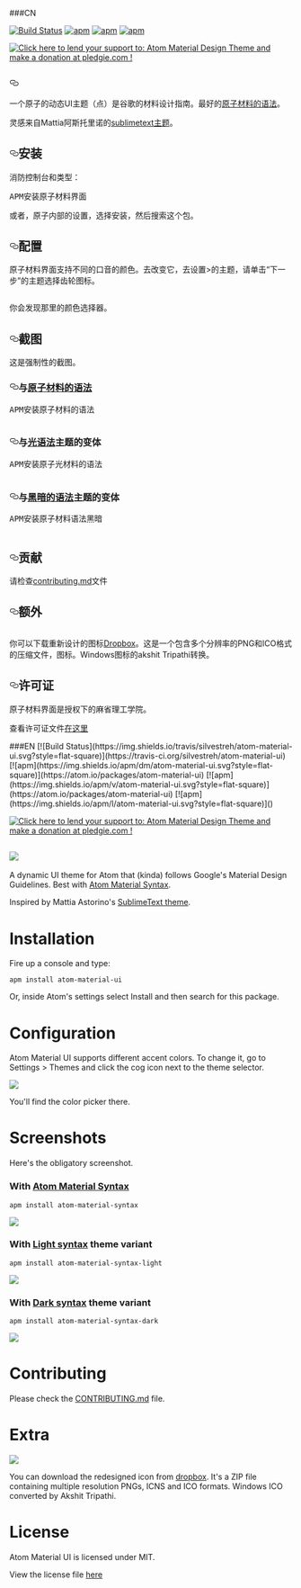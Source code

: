 ###CN
<article class="markdown-body entry-content" itemprop="text"><p><a href="https://travis-ci.org/silvestreh/atom-material-ui"><img src="https://camo.githubusercontent.com/d53c048f1c09a18f220f25de58b0ff6be36c710e/68747470733a2f2f696d672e736869656c64732e696f2f7472617669732f73696c766573747265682f61746f6d2d6d6174657269616c2d75692e7376673f7374796c653d666c61742d737175617265" alt="Build Status" data-canonical-src="https://img.shields.io/travis/silvestreh/atom-material-ui.svg?style=flat-square" style="max-width:100%;"></a>
<a href="https://atom.io/packages/atom-material-ui"><img src="https://camo.githubusercontent.com/2d9add704519f8c7c09db723da5a70a56f222de2/68747470733a2f2f696d672e736869656c64732e696f2f61706d2f646d2f61746f6d2d6d6174657269616c2d75692e7376673f7374796c653d666c61742d737175617265" alt="apm" data-canonical-src="https://img.shields.io/apm/dm/atom-material-ui.svg?style=flat-square" style="max-width:100%;"></a>
<a href="https://atom.io/packages/atom-material-ui"><img src="https://camo.githubusercontent.com/d198b3cfff8a754fc8d03285aa080a26431cc8a6/68747470733a2f2f696d672e736869656c64732e696f2f61706d2f762f61746f6d2d6d6174657269616c2d75692e7376673f7374796c653d666c61742d737175617265" alt="apm" data-canonical-src="https://img.shields.io/apm/v/atom-material-ui.svg?style=flat-square" style="max-width:100%;"></a>
<a href="/2947721120/atom-material-ui/blob/master"><img src="https://camo.githubusercontent.com/acb00128d1532441af476bfa7caf79e22a35644d/68747470733a2f2f696d672e736869656c64732e696f2f61706d2f6c2f61746f6d2d6d6174657269616c2d75692e7376673f7374796c653d666c61742d737175617265" alt="apm" data-canonical-src="https://img.shields.io/apm/l/atom-material-ui.svg?style=flat-square" style="max-width:100%;"></a></p>

<p><a href="https://pledgie.com/campaigns/29552"><img alt="Click here to lend your support to: Atom Material Design Theme and make a donation at pledgie.com !" src="https://camo.githubusercontent.com/a7232647a4bf33372783ffa0fbba496144a8b058/68747470733a2f2f706c65646769652e636f6d2f63616d706169676e732f32393535322e706e673f736b696e5f6e616d653d6368726f6d65" border="0" data-canonical-src="https://pledgie.com/campaigns/29552.png?skin_name=chrome" style="max-width:100%;"></a></p>

<h2><a id="" class="anchor" href="#" aria-hidden="true"><svg aria-hidden="true" class="octicon octicon-link" height="16" role="img" version="1.1" viewBox="0 0 16 16" width="16"><path d="M4 9h1v1h-1c-1.5 0-3-1.69-3-3.5s1.55-3.5 3-3.5h4c1.45 0 3 1.69 3 3.5 0 1.41-0.91 2.72-2 3.25v-1.16c0.58-0.45 1-1.27 1-2.09 0-1.28-1.02-2.5-2-2.5H4c-0.98 0-2 1.22-2 2.5s1 2.5 2 2.5z m9-3h-1v1h1c1 0 2 1.22 2 2.5s-1.02 2.5-2 2.5H9c-0.98 0-2-1.22-2-2.5 0-0.83 0.42-1.64 1-2.09v-1.16c-1.09 0.53-2 1.84-2 3.25 0 1.81 1.55 3.5 3 3.5h4c1.45 0 3-1.69 3-3.5s-1.5-3.5-3-3.5z"></path></svg></a><a href="https://camo.githubusercontent.com/1f426a80987acd8f1c2f44236deb1aebec41649d/687474703a2f2f692e696d6775722e636f6d2f37433248326d772e706e67" target="_blank"><img src="https://camo.githubusercontent.com/1f426a80987acd8f1c2f44236deb1aebec41649d/687474703a2f2f692e696d6775722e636f6d2f37433248326d772e706e67" alt="" data-canonical-src="http://i.imgur.com/7C2H2mw.png" style="max-width:100%;"></a></h2>

<p><trans data-src="A dynamic UI theme for Atom that (kinda) follows Google's Material Design Guidelines. Best with " data-dst="一个原子的动态UI主题（点）是谷歌的材料设计指南。最好的">一个原子的动态UI主题（点）是谷歌的材料设计指南。最好的</trans><a href="https://github.com/silvestreh/atom-material-syntax"><trans data-src="Atom Material Syntax" data-dst="原子材料的语法">原子材料的语法</trans></a><trans data-src="." data-dst="。">。</trans></p>

<p><trans data-src="Inspired by Mattia Astorino's " data-dst="灵感来自Mattia阿斯托里诺的">灵感来自Mattia阿斯托里诺的</trans><a href="https://github.com/equinusocio/material-theme"><trans data-src="SublimeText theme" data-dst="sublimetext主题">sublimetext主题</trans></a><trans data-src="." data-dst="。">。</trans></p>

<h1><a id="user-content-installation" class="anchor" href="#installation" aria-hidden="true"><svg aria-hidden="true" class="octicon octicon-link" height="16" role="img" version="1.1" viewBox="0 0 16 16" width="16"><path d="M4 9h1v1h-1c-1.5 0-3-1.69-3-3.5s1.55-3.5 3-3.5h4c1.45 0 3 1.69 3 3.5 0 1.41-0.91 2.72-2 3.25v-1.16c0.58-0.45 1-1.27 1-2.09 0-1.28-1.02-2.5-2-2.5H4c-0.98 0-2 1.22-2 2.5s1 2.5 2 2.5z m9-3h-1v1h1c1 0 2 1.22 2 2.5s-1.02 2.5-2 2.5H9c-0.98 0-2-1.22-2-2.5 0-0.83 0.42-1.64 1-2.09v-1.16c-1.09 0.53-2 1.84-2 3.25 0 1.81 1.55 3.5 3 3.5h4c1.45 0 3-1.69 3-3.5s-1.5-3.5-3-3.5z"></path></svg></a><trans data-src="Installation" data-dst="安装">安装</trans></h1>

<p><trans data-src="Fire up a console and type:" data-dst="消防控制台和类型：">消防控制台和类型：</trans></p>

<div class="highlight highlight-source-shell"><pre><trans data-src="apm install atom-material-ui" data-dst="APM安装原子材料界面">APM安装原子材料界面</trans></pre></div>

<p><trans data-src="Or, inside Atom's settings select Install and then search for this package." data-dst="或者，原子内部的设置，选择安装，然后搜索这个包。">或者，原子内部的设置，选择安装，然后搜索这个包。</trans></p>

<h1><a id="user-content-configuration" class="anchor" href="#configuration" aria-hidden="true"><svg aria-hidden="true" class="octicon octicon-link" height="16" role="img" version="1.1" viewBox="0 0 16 16" width="16"><path d="M4 9h1v1h-1c-1.5 0-3-1.69-3-3.5s1.55-3.5 3-3.5h4c1.45 0 3 1.69 3 3.5 0 1.41-0.91 2.72-2 3.25v-1.16c0.58-0.45 1-1.27 1-2.09 0-1.28-1.02-2.5-2-2.5H4c-0.98 0-2 1.22-2 2.5s1 2.5 2 2.5z m9-3h-1v1h1c1 0 2 1.22 2 2.5s-1.02 2.5-2 2.5H9c-0.98 0-2-1.22-2-2.5 0-0.83 0.42-1.64 1-2.09v-1.16c-1.09 0.53-2 1.84-2 3.25 0 1.81 1.55 3.5 3 3.5h4c1.45 0 3-1.69 3-3.5s-1.5-3.5-3-3.5z"></path></svg></a><trans data-src="Configuration" data-dst="配置">配置</trans></h1>

<p><trans data-src="Atom Material UI supports different accent colors. To change it, go to Settings > Themes and click the cog icon next to the theme selector." data-dst="原子材料界面支持不同的口音的颜色。去改变它，去设置>的主题，请单击“下一步”的主题选择齿轮图标。">原子材料界面支持不同的口音的颜色。去改变它，去设置&gt;的主题，请单击“下一步”的主题选择齿轮图标。</trans></p>

<p><a href="https://camo.githubusercontent.com/3e350f815267b0a5991c705665fdec2dd40ccc0b/687474703a2f2f692e696d6775722e636f6d2f7066336f695a722e706e67" target="_blank"><img src="https://camo.githubusercontent.com/3e350f815267b0a5991c705665fdec2dd40ccc0b/687474703a2f2f692e696d6775722e636f6d2f7066336f695a722e706e67" alt="" data-canonical-src="http://i.imgur.com/pf3oiZr.png" style="max-width:100%;"></a></p>

<p><trans data-src="You'll find the color picker there." data-dst="你会发现那里的颜色选择器。">你会发现那里的颜色选择器。</trans></p>

<h1><a id="user-content-screenshots" class="anchor" href="#screenshots" aria-hidden="true"><svg aria-hidden="true" class="octicon octicon-link" height="16" role="img" version="1.1" viewBox="0 0 16 16" width="16"><path d="M4 9h1v1h-1c-1.5 0-3-1.69-3-3.5s1.55-3.5 3-3.5h4c1.45 0 3 1.69 3 3.5 0 1.41-0.91 2.72-2 3.25v-1.16c0.58-0.45 1-1.27 1-2.09 0-1.28-1.02-2.5-2-2.5H4c-0.98 0-2 1.22-2 2.5s1 2.5 2 2.5z m9-3h-1v1h1c1 0 2 1.22 2 2.5s-1.02 2.5-2 2.5H9c-0.98 0-2-1.22-2-2.5 0-0.83 0.42-1.64 1-2.09v-1.16c-1.09 0.53-2 1.84-2 3.25 0 1.81 1.55 3.5 3 3.5h4c1.45 0 3-1.69 3-3.5s-1.5-3.5-3-3.5z"></path></svg></a><trans data-src="Screenshots" data-dst="截图">截图</trans></h1>

<p><trans data-src="Here's the obligatory screenshot." data-dst="这是强制性的截图。">这是强制性的截图。</trans></p>

<h3><a id="user-content-with-atom-material-syntax" class="anchor" href="#with-atom-material-syntax" aria-hidden="true"><svg aria-hidden="true" class="octicon octicon-link" height="16" role="img" version="1.1" viewBox="0 0 16 16" width="16"><path d="M4 9h1v1h-1c-1.5 0-3-1.69-3-3.5s1.55-3.5 3-3.5h4c1.45 0 3 1.69 3 3.5 0 1.41-0.91 2.72-2 3.25v-1.16c0.58-0.45 1-1.27 1-2.09 0-1.28-1.02-2.5-2-2.5H4c-0.98 0-2 1.22-2 2.5s1 2.5 2 2.5z m9-3h-1v1h1c1 0 2 1.22 2 2.5s-1.02 2.5-2 2.5H9c-0.98 0-2-1.22-2-2.5 0-0.83 0.42-1.64 1-2.09v-1.16c-1.09 0.53-2 1.84-2 3.25 0 1.81 1.55 3.5 3 3.5h4c1.45 0 3-1.69 3-3.5s-1.5-3.5-3-3.5z"></path></svg></a><trans data-src="With " data-dst="与">与</trans><a href="https://atom.io/packages/atom-material-syntax"><trans data-src="Atom Material Syntax" data-dst="原子材料的语法">原子材料的语法</trans></a></h3>

<div class="highlight highlight-source-shell"><pre><trans data-src="apm install atom-material-syntax" data-dst="APM安装原子材料的语法">APM安装原子材料的语法</trans></pre></div>

<p><a href="https://camo.githubusercontent.com/545d5462428d9da9c99c1fc0cbd82e47488fd690/687474703a2f2f692e696d6775722e636f6d2f457850596d4a592e706e67" target="_blank"><img src="https://camo.githubusercontent.com/545d5462428d9da9c99c1fc0cbd82e47488fd690/687474703a2f2f692e696d6775722e636f6d2f457850596d4a592e706e67" alt="" data-canonical-src="http://i.imgur.com/ExPYmJY.png" style="max-width:100%;"></a></p>

<h3><a id="user-content-with-light-syntax-theme-variant" class="anchor" href="#with-light-syntax-theme-variant" aria-hidden="true"><svg aria-hidden="true" class="octicon octicon-link" height="16" role="img" version="1.1" viewBox="0 0 16 16" width="16"><path d="M4 9h1v1h-1c-1.5 0-3-1.69-3-3.5s1.55-3.5 3-3.5h4c1.45 0 3 1.69 3 3.5 0 1.41-0.91 2.72-2 3.25v-1.16c0.58-0.45 1-1.27 1-2.09 0-1.28-1.02-2.5-2-2.5H4c-0.98 0-2 1.22-2 2.5s1 2.5 2 2.5z m9-3h-1v1h1c1 0 2 1.22 2 2.5s-1.02 2.5-2 2.5H9c-0.98 0-2-1.22-2-2.5 0-0.83 0.42-1.64 1-2.09v-1.16c-1.09 0.53-2 1.84-2 3.25 0 1.81 1.55 3.5 3 3.5h4c1.45 0 3-1.69 3-3.5s-1.5-3.5-3-3.5z"></path></svg></a><trans data-src="With " data-dst="与">与</trans><a href="https://atom.io/packages/atom-material-syntax-light"><trans data-src="Light syntax" data-dst="光语法">光语法</trans></a><trans data-src=" theme variant" data-dst="主题的变体">主题的变体</trans></h3>

<div class="highlight highlight-source-shell"><pre><trans data-src="apm install atom-material-syntax-light" data-dst="APM安装原子光材料的语法">APM安装原子光材料的语法</trans></pre></div>

<p><a href="https://camo.githubusercontent.com/13d19e85fc30b593e2fe077a513b55f59b026e42/687474703a2f2f692e696d6775722e636f6d2f71316f373873582e706e67" target="_blank"><img src="https://camo.githubusercontent.com/13d19e85fc30b593e2fe077a513b55f59b026e42/687474703a2f2f692e696d6775722e636f6d2f71316f373873582e706e67" alt="" data-canonical-src="http://i.imgur.com/q1o78sX.png" style="max-width:100%;"></a></p>

<h3><a id="user-content-with-dark-syntax-theme-variant" class="anchor" href="#with-dark-syntax-theme-variant" aria-hidden="true"><svg aria-hidden="true" class="octicon octicon-link" height="16" role="img" version="1.1" viewBox="0 0 16 16" width="16"><path d="M4 9h1v1h-1c-1.5 0-3-1.69-3-3.5s1.55-3.5 3-3.5h4c1.45 0 3 1.69 3 3.5 0 1.41-0.91 2.72-2 3.25v-1.16c0.58-0.45 1-1.27 1-2.09 0-1.28-1.02-2.5-2-2.5H4c-0.98 0-2 1.22-2 2.5s1 2.5 2 2.5z m9-3h-1v1h1c1 0 2 1.22 2 2.5s-1.02 2.5-2 2.5H9c-0.98 0-2-1.22-2-2.5 0-0.83 0.42-1.64 1-2.09v-1.16c-1.09 0.53-2 1.84-2 3.25 0 1.81 1.55 3.5 3 3.5h4c1.45 0 3-1.69 3-3.5s-1.5-3.5-3-3.5z"></path></svg></a><trans data-src="With " data-dst="与">与</trans><a href="https://atom.io/packages/atom-material-syntax-dark"><trans data-src="Dark syntax" data-dst="黑暗的语法">黑暗的语法</trans></a><trans data-src=" theme variant" data-dst="主题的变体">主题的变体</trans></h3>

<div class="highlight highlight-source-shell"><pre><trans data-src="apm install atom-material-syntax-dark" data-dst="APM安装原子材料语法黑暗">APM安装原子材料语法黑暗</trans></pre></div>

<p><a href="https://camo.githubusercontent.com/7bce2151ed43f9e82c2257a77e9c49e381ed318c/687474703a2f2f692e696d6775722e636f6d2f6f7268497677532e706e67" target="_blank"><img src="https://camo.githubusercontent.com/7bce2151ed43f9e82c2257a77e9c49e381ed318c/687474703a2f2f692e696d6775722e636f6d2f6f7268497677532e706e67" alt="" data-canonical-src="http://i.imgur.com/orhIvwS.png" style="max-width:100%;"></a></p>

<h1><a id="user-content-contributing" class="anchor" href="#contributing" aria-hidden="true"><svg aria-hidden="true" class="octicon octicon-link" height="16" role="img" version="1.1" viewBox="0 0 16 16" width="16"><path d="M4 9h1v1h-1c-1.5 0-3-1.69-3-3.5s1.55-3.5 3-3.5h4c1.45 0 3 1.69 3 3.5 0 1.41-0.91 2.72-2 3.25v-1.16c0.58-0.45 1-1.27 1-2.09 0-1.28-1.02-2.5-2-2.5H4c-0.98 0-2 1.22-2 2.5s1 2.5 2 2.5z m9-3h-1v1h1c1 0 2 1.22 2 2.5s-1.02 2.5-2 2.5H9c-0.98 0-2-1.22-2-2.5 0-0.83 0.42-1.64 1-2.09v-1.16c-1.09 0.53-2 1.84-2 3.25 0 1.81 1.55 3.5 3 3.5h4c1.45 0 3-1.69 3-3.5s-1.5-3.5-3-3.5z"></path></svg></a><trans data-src="Contributing" data-dst="贡献">贡献</trans></h1>

<p><trans data-src="Please check the " data-dst="请检查">请检查</trans><a href="https://github.com/silvestreh/atom-material-ui/blob/master/CONTRIBUTING.md"><trans data-src="CONTRIBUTING.md" data-dst="contributing.md">contributing.md</trans></a><trans data-src=" file." data-dst="文件">文件</trans></p>

<h1><a id="user-content-extra" class="anchor" href="#extra" aria-hidden="true"><svg aria-hidden="true" class="octicon octicon-link" height="16" role="img" version="1.1" viewBox="0 0 16 16" width="16"><path d="M4 9h1v1h-1c-1.5 0-3-1.69-3-3.5s1.55-3.5 3-3.5h4c1.45 0 3 1.69 3 3.5 0 1.41-0.91 2.72-2 3.25v-1.16c0.58-0.45 1-1.27 1-2.09 0-1.28-1.02-2.5-2-2.5H4c-0.98 0-2 1.22-2 2.5s1 2.5 2 2.5z m9-3h-1v1h1c1 0 2 1.22 2 2.5s-1.02 2.5-2 2.5H9c-0.98 0-2-1.22-2-2.5 0-0.83 0.42-1.64 1-2.09v-1.16c-1.09 0.53-2 1.84-2 3.25 0 1.81 1.55 3.5 3 3.5h4c1.45 0 3-1.69 3-3.5s-1.5-3.5-3-3.5z"></path></svg></a><trans data-src="Extra" data-dst="额外">额外</trans></h1>

<p><a href="https://camo.githubusercontent.com/f84aba5a9845288bc3c71e18ad0610fcbb507a2d/687474703a2f2f692e696d6775722e636f6d2f3074484f5242312e706e67" target="_blank"><img src="https://camo.githubusercontent.com/f84aba5a9845288bc3c71e18ad0610fcbb507a2d/687474703a2f2f692e696d6775722e636f6d2f3074484f5242312e706e67" alt="" data-canonical-src="http://i.imgur.com/0tHORB1.png" style="max-width:100%;"></a></p>

<p><trans data-src="You can download the redesigned icon from " data-dst="你可以下载重新设计的图标">你可以下载重新设计的图标</trans><a href="https://dl.dropboxusercontent.com/u/115930/Atom-MD-Icon.zip"><trans data-src="dropbox" data-dst="Dropbox">Dropbox</trans></a><trans data-src=". It's a ZIP file containing multiple resolution PNGs, ICNS and ICO formats. Windows ICO converted by Akshit Tripathi." data-dst="。这是一个包含多个分辨率的PNG和ICO格式的压缩文件，图标。Windows图标的akshit Tripathi转换。">。这是一个包含多个分辨率的PNG和ICO格式的压缩文件，图标。Windows图标的akshit Tripathi转换。</trans></p>

<h1><a id="user-content-license" class="anchor" href="#license" aria-hidden="true"><svg aria-hidden="true" class="octicon octicon-link" height="16" role="img" version="1.1" viewBox="0 0 16 16" width="16"><path d="M4 9h1v1h-1c-1.5 0-3-1.69-3-3.5s1.55-3.5 3-3.5h4c1.45 0 3 1.69 3 3.5 0 1.41-0.91 2.72-2 3.25v-1.16c0.58-0.45 1-1.27 1-2.09 0-1.28-1.02-2.5-2-2.5H4c-0.98 0-2 1.22-2 2.5s1 2.5 2 2.5z m9-3h-1v1h1c1 0 2 1.22 2 2.5s-1.02 2.5-2 2.5H9c-0.98 0-2-1.22-2-2.5 0-0.83 0.42-1.64 1-2.09v-1.16c-1.09 0.53-2 1.84-2 3.25 0 1.81 1.55 3.5 3 3.5h4c1.45 0 3-1.69 3-3.5s-1.5-3.5-3-3.5z"></path></svg></a><trans data-src="License" data-dst="许可证">许可证</trans></h1>

<p><trans data-src="Atom Material UI is licensed under MIT." data-dst="原子材料界面是授权下的麻省理工学院。">原子材料界面是授权下的麻省理工学院。</trans></p>

<p><trans data-src="View the license file " data-dst="查看许可证文件">查看许可证文件</trans><a href="https://github.com/silvestreh/atom-material-ui/blob/master/LICENSE.md"><trans data-src="here" data-dst="在这里">在这里</trans></a></p>
</article>
###EN
[![Build Status](https://img.shields.io/travis/silvestreh/atom-material-ui.svg?style=flat-square)](https://travis-ci.org/silvestreh/atom-material-ui)
[![apm](https://img.shields.io/apm/dm/atom-material-ui.svg?style=flat-square)](https://atom.io/packages/atom-material-ui)
[![apm](https://img.shields.io/apm/v/atom-material-ui.svg?style=flat-square)](https://atom.io/packages/atom-material-ui)
[![apm](https://img.shields.io/apm/l/atom-material-ui.svg?style=flat-square)]()

<a href="https://pledgie.com/campaigns/29552"><img alt="Click here to lend your support to: Atom Material Design Theme and make a donation at pledgie.com !" src="https://pledgie.com/campaigns/29552.png?skin_name=chrome" border="0"></a>

![](http://i.imgur.com/7C2H2mw.png)
---

A dynamic UI theme for Atom that (kinda) follows Google's Material Design Guidelines. Best with [Atom Material Syntax](https://github.com/silvestreh/atom-material-syntax).

Inspired by Mattia Astorino's [SublimeText theme](https://github.com/equinusocio/material-theme).

# Installation

Fire up a console and type:

```shell
apm install atom-material-ui
```

Or, inside Atom's settings select Install and then search for this package.

# Configuration

Atom Material UI supports different accent colors. To change it, go to Settings > Themes and click the cog icon next to the theme selector.

![](http://i.imgur.com/pf3oiZr.png)

You'll find the color picker there.

# Screenshots

Here's the obligatory screenshot.

### With [Atom Material Syntax](https://atom.io/packages/atom-material-syntax)

```shell
apm install atom-material-syntax
```

![](http://i.imgur.com/ExPYmJY.png)

### With [Light syntax](https://atom.io/packages/atom-material-syntax-light) theme variant

```shell
apm install atom-material-syntax-light
```

![](http://i.imgur.com/q1o78sX.png)

### With [Dark syntax](https://atom.io/packages/atom-material-syntax-dark) theme variant

```shell
apm install atom-material-syntax-dark
```

![](http://i.imgur.com/orhIvwS.png)

# Contributing

Please check the [CONTRIBUTING.md](https://github.com/silvestreh/atom-material-ui/blob/master/CONTRIBUTING.md) file.

# Extra

![](http://i.imgur.com/0tHORB1.png)

You can download the redesigned icon from [dropbox](https://dl.dropboxusercontent.com/u/115930/Atom-MD-Icon.zip). It's a ZIP file containing multiple resolution PNGs, ICNS and ICO formats. Windows ICO converted by Akshit Tripathi.

# License
Atom Material UI is licensed under MIT.

View the license file [here](https://github.com/silvestreh/atom-material-ui/blob/master/LICENSE.md)
